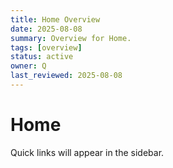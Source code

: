 ```yaml
---
title: Home Overview
date: 2025-08-08
summary: Overview for Home.
tags: [overview]
status: active
owner: Q
last_reviewed: 2025-08-08
---
```

# Home

Quick links will appear in the sidebar.
